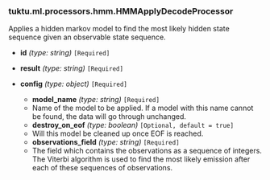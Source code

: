 ### tuktu.ml.processors.hmm.HMMApplyDecodeProcessor
Applies a hidden markov model to find the most likely hidden state sequence given an observable state sequence.

  * **id** *(type: string)* `[Required]`

  * **result** *(type: string)* `[Required]`

  * **config** *(type: object)* `[Required]`

    * **model_name** *(type: string)* `[Required]`
    - Name of the model to be applied. If a model with this name cannot be found, the data will go through unchanged.

    * **destroy_on_eof** *(type: boolean)* `[Optional, default = true]`
    - Will this model be cleaned up once EOF is reached.

    * **observations_field** *(type: string)* `[Required]`
    - The field which contains the observations as a sequence of integers. The Viterbi algorithm is used to find the most likely emission after each of these sequences of observations.

